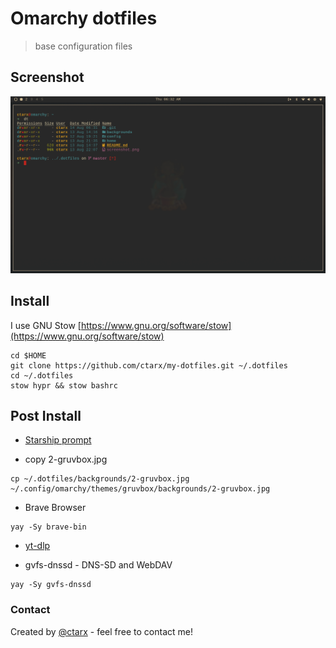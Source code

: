 # Omarchy dotfiles

> base configuration files

## Screenshot

![screenshot](screenshot.png)

## Install

I use GNU Stow [https://www.gnu.org/software/stow](https://www.gnu.org/software/stow)

```shell
cd $HOME
git clone https://github.com/ctarx/my-dotfiles.git ~/.dotfiles
cd ~/.dotfiles
stow hypr && stow bashrc
```

## Post Install

- [Starship prompt](https://starship.rs/)

- copy 2-gruvbox.jpg

```shell
cp ~/.dotfiles/backgrounds/2-gruvbox.jpg ~/.config/omarchy/themes/gruvbox/backgrounds/2-gruvbox.jpg
```

- Brave Browser

```shell
yay -Sy brave-bin
```

- [yt-dlp](https://github.com/yt-dlp/yt-dlp/wiki/Installation)

- gvfs-dnssd - DNS-SD and WebDAV

```shell
yay -Sy gvfs-dnssd
```

### Contact

Created by [@ctarx](https://linuxrocks.online/@ctarx) - feel free to contact me!
